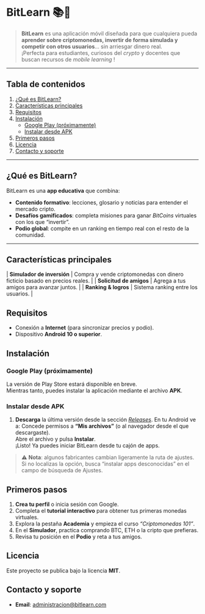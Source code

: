 # BitLearn 📚💱

> **BitLearn** es una aplicación móvil diseñada para que cualquiera pueda **aprender sobre criptomonedas, invertir de forma simulada y competir con otros usuarios**… sin arriesgar dinero real.  
> ¡Perfecta para estudiantes, curiosos del _crypto_ y docentes que buscan recursos de _mobile learning_ !

---

## Tabla de contenidos

1. [¿Qué es BitLearn?](#qué-es-bitlearn)
2. [Características principales](#características-principales)
3. [Requisitos](#requisitos)
4. [Instalación](#instalación)
   - [Google Play (próximamente)](#google-play-próximamente)
   - [Instalar desde APK](#instalar-desde-apk)
5. [Primeros pasos](#primeros-pasos)
6. [Licencia](#licencia)
7. [Contacto y soporte](#contacto-y-soporte)

---

## ¿Qué es BitLearn?

BitLearn es una **app educativa** que combina:

* **Contenido formativo**: lecciones, glosario y noticias para entender el mercado cripto.  
* **Desafíos gamificados**: completa misiones para ganar _BitCoins_ virtuales con los que “invertir”.  
* **Podio global**: compite en un ranking en tiempo real con el resto de la comunidad.

---

## Características principales

| **Simulador de inversión** | Compra y vende criptomonedas con dinero ficticio basado en precios reales. |
| **Solicitud de amigos** | Agrega a tus amigos para avanzar juntos. |
| **Ranking & logros** | Sistema ranking entre los usuarios. |

## Requisitos

* Conexión a **Internet** (para sincronizar precios y podio).  
* Dispositivo **Android 10 o superior**.

## Instalación

### Google Play (próximamente)

La versión de Play Store estará disponible en breve.  
Mientras tanto, puedes instalar la aplicación mediante el archivo **APK**.

### Instalar desde APK

1. **Descarga** la última versión desde la sección [_Releases_](https://github.com/PedroOG21/BitLearn/tree/main/Release).
    En tu Android ve a:
         Concede permisos a **“Mis archivos”** (o al navegador desde el que descargaste).  
         Abre el archivo y pulsa **Instalar**.  
         ¡Listo! Ya puedes iniciar BitLearn desde tu cajón de apps.

> ⚠️ **Nota**: algunos fabricantes cambian ligeramente la ruta de ajustes.  
> Si no localizas la opción, busca “instalar apps desconocidas” en el campo de búsqueda de Ajustes.

## Primeros pasos

1. **Crea tu perfil** o inicia sesión con Google.  
2. Completa el **tutorial interactivo** para obtener tus primeras monedas virtuales.  
3. Explora la pestaña **Academia** y empieza el curso _“Criptomonedas 101”_.  
4. En el **Simulador**, practica comprando BTC, ETH o la cripto que prefieras.  
5. Revisa tu posición en el **Podio** y reta a tus amigos.

## Licencia

Este proyecto se publica bajo la licencia **MIT**.  

## Contacto y soporte

* **Email**: administracion@bitlearn.com 
